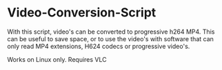 # Video-Conversion-Script
With this script, video's can be converted to progressive h264 MP4. This can be useful to save space, or to use the video's with software that can only read MP4 extensions, H624 codecs or progressive video's.

Works on Linux only.
Requires VLC
